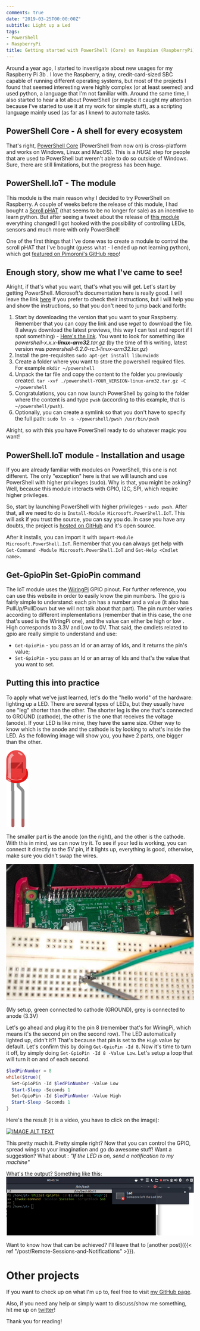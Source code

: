 ```yaml
---
comments: true
date: "2019-03-25T00:00:00Z"
subtitle: Light up a Led
tags:
- PowerShell
- RaspberryPi
title: Getting started with PowerShell (Core) on Raspbian (RaspberryPi)
---
```


Around a year ago, I started to investigate about new usages for my Raspberry Pi 3b . I love the Raspberry, a tiny, credit-card-sized SBC capable of running different operating systems, but most of the projects I found that seemed interesting were highly complex (or at least seemed) and used python, a language that I'm not familiar with. Around the same time, I also started to hear a lot about PowerShell (or maybe it caught my attention because I've started to use it at my work for simple stuff), as a scripting language mainly used (as far as I knew) to automate tasks.

## PowerShell Core - A shell for every ecosystem

That's right, [PowerShell Core](https://github.com/PowerShell/PowerShell) (PowerShell from now on) is cross-platform and works on Windows, Linux and MacOS). This is a _HUGE_ step for people that are used to PowerShell but weren't able to do so outside of Windows. Sure, there are still limitations, but the progress has been huge.

## PowerShell.IoT - The module

This module is the main reason why I decided to try PowerShell on Raspberry. A couple of weeks before the release of this module, I had bought a [Scroll pHAT](https://github.com/pimoroni/scroll-phat) (that seems to be no longer for sale) as an incentive to learn python. But after seeing a tweet about the release of [this module](https://github.com/PowerShell/PowerShell-IoT) everything changed! I got hooked with the possibility of controlling LEDs, sensors and much more with only PowerShell!

One of the first things that I've done was to create a module to control the scroll pHAT that I've bought (guess what - I ended up not learning python), which got [featured on Pimoroni's GitHub repo](https://github.com/pimoroni/scroll-phat#alternative-libraries)!

## Enough story, show me what I've came to see!

Alright, if that's what you want, that's what you will get. Let's start by getting PowerShell. Microsoft's documentation here is really good. I will leave the link [here](https://docs.microsoft.com/en-gb/powershell/scripting/install/installing-powershell-core-on-linux?view=powershell-6#raspbian) if you prefer to check their instructions, but I will help you and show the instructions, so that you don't need to jump back and forth:

1. Start by downloading the version that you want to your Raspberry. Remember that you can copy the link and use _wget_ to download the file. (I always download the latest previews, this way I can test and report if I spot something) - [Here's the link](https://github.com/PowerShell/PowerShell/releases). You want to look for something like _powershell-x.x.x-**linux-arm32**.tar.gz_ (by the time of this writing, latest version was _powershell-6.2.0-rc.1-linux-arm32.tar.gz_)
2. Install the pre-requisites `sudo apt-get install libunwind8`
3. Create a folder where you want to store the powershell required files. For example  `mkdir ~/powershell`
4. Unpack the tar file and copy the content to the folder you previously created. `tar -xvf ./powershell-YOUR_VERSION-linux-arm32.tar.gz -C ~/powershell`
5. Congratulations, you can now launch PowerShell by going to the folder where the content is and type `pwsh` (according to this example, that is ​`~/powershell/pwsh`).
6. Optionally, you can create a symlink so that you don't have to specify the full path: `sudo ln -s ~/powershell/pwsh /usr/bin/pwsh`

Alright, so with this you have PowerShell ready to do whatever magic you want!

## PowerShell.IoT module - Installation and usage

If you are already familiar with modules on PowerShell, this one is not different. The only "exception" here is that we will launch and use PowerShell with higher privileges (sudo). Why is that, you might be asking? Well, because this module interacts with GPIO, I2C, SPI, which require higher privileges.

So, start by launching PowerShell with higher privileges - `sudo pwsh`. After that, all we need to do is `Install-Module Microsoft.PowerShell.IoT`. This will ask if you trust the source, you can say you do. In case you have any doubts, the project is [hosted on GitHub](https://github.com/PowerShell/PowerShell-IoT) and it's open source.

After it installs, you can import it with `Import-Module Microsoft.PowerShell.IoT`. Remember that you can always get help with `Get-Command -Module Microsoft.PowerShell.IoT` and `Get-Help <Cmdlet name>`.

## Get-GpioPin Set-GpioPin command

The IoT module uses the [WiringPi](http://wiringpi.com/) GPIO pinout. For further reference, you can use this website in order to easily know the pin numbers.
The gpio is fairly simple to understand: each pin has a number and a value (it also has PullUp/PullDown but we will not talk about that part). The pin number varies according to different implementations (remember that in this case, the one that's used is the WiringPi one), and the value can either be high or low . High corresponds to 3.3V and Low to 0V. That said, the cmdlets related to gpio are really simple to understand and use:

* `Get-GpioPin` - you pass an Id or an array of Ids, and it returns the pin's value;
* `Set-GpioPin` - you pass an Id or an array of Ids and that's the value that you want to set.

## Putting this into practice

To apply what we've just learned, let's do the "hello world" of the hardware: lighting up a LED. There are several types of LEDs, but they usually have one "leg" shorter than the other. The shorter leg is the one that's connected to GROUND (cathode), the other is the one that receives the voltage (anode). If your LED is like mine, they have the same size. Other way to know which is the anode and the cathode is by looking to what's inside the LED. As the following image will show you, you have 2 parts, one bigger than the other.

![redLed](/img/Getting_started_with_PowerShell_Raspberry/red_led.png)

The smaller part is the anode (on the right), and the other is the cathode. With this in mind, we can now try it. To see if your led is working, you can connect it directly to the 5V pin, if it lights up, everything is good, otherwise, make sure you didn't swap the wires.

![setup](/img/Getting_started_with_PowerShell_Raspberry/raspberry_setup.jpg)

(My setup, green  connected to cathode (GROUND), grey is connected to anode (3.3V)

Let's go ahead and plug it to the pin 8 (remember that's for WiringPi, which means it's the second pin on the second row). The LED automatically lighted up, didn't it?! That's because that pin is set to the `High` value by default. Let's confirm this by doing `Get-GpioPin -Id 8`. Now it's time to turn it off, by simply doing `Set-GpioPin -Id 8 -Value Low`. Let's setup a loop that will turn it on and of each second.

```PowerShell
$ledPinNumber = 8
while($true){
  Set-GpioPin -Id $ledPinNumber -Value Low
  Start-Sleep -Seconds 1
  Set-GpioPin -Id $ledPinNumber -Value High
  Start-Sleep -Seconds 1
}
```

Here's the result (it is a video, you have to click on the image):

[![IMAGE ALT TEXT](http://img.youtube.com/vi/dKmIJSE6Zko/0.jpg)](http://www.youtube.com/watch?v=dKmIJSE6Zko "Demo - Using PowerShell to control a Led")


This pretty much it. Pretty simple right? Now that you can control the GPIO, spread wings to your imagination and go do awesome stuff! Want a suggestion? What about : _"If the LED is on, send a notification to my machine"_

What's the output? Something like this:
![notification](/img/Getting_started_with_PowerShell_Raspberry/notification.png)

Want to know how that can be achieved? I'll leave that to [another post]({{< ref "/post/Remote-Sessions-and-Notifications" >}}).

# Other projects

If you want to check up on what I'm up to, feel free to visit [my GitHub page](https://github.com/DanielSSilva).

Also, if you need any help or simply want to discuss/show me something, hit me up on [twitter](https://twitter.com/DanielSilv9)!

Thank you for reading!